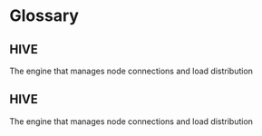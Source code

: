 # Glossary

## HIVE

The engine that manages node connections and load distribution

## HIVE

The engine that manages node connections and load distribution